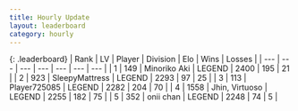 ```yaml
---
title: Hourly Update
layout: leaderboard
category: hourly
---
```


{: .leaderboard}
| Rank | LV | Player | Division | Elo | Wins | Losses |
| --- | --- | --- | --- | --- | --- | --- |
| <span data-change="0">1</span> | 149 | <span title="ID: 456466">Minoriko Aki</span> | LEGEND | <span data-change="0">2400</span> | <span data-change="0">195</span> | <span data-change="0">21</span> |
| <span data-change="0">2</span> | 923 | <span title="ID: 153129">SleepyMattress</span> | LEGEND | <span data-change="0">2293</span> | <span data-change="0">97</span> | <span data-change="0">25</span> |
| <span data-change="0">3</span> | 113 | <span title="ID: 725085">Player725085</span> | LEGEND | <span data-change="-6">2282</span> | <span data-change="1">204</span> | <span data-change="1">70</span> |
| <span data-change="0">4</span> | 1558 | <span title="ID: 451068">Jhin, Virtuoso</span> | LEGEND | <span data-change="3">2255</span> | <span data-change="1">182</span> | <span data-change="0">75</span> |
| <span data-change="0">5</span> | 352 | <span title="ID: 614761">onii chan</span> | LEGEND | <span data-change="0">2248</span> | <span data-change="0">74</span> | <span data-change="0">5</span> |